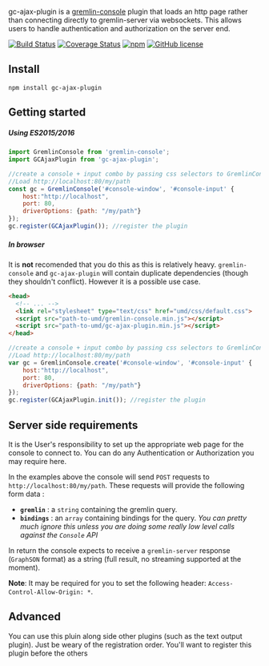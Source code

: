 gc-ajax-plugin is a [gremlin-console](https://github.com/PommeVerte/gremlin-console-js) plugin that loads an http page rather than connecting directly to gremlin-server via websockets. This allows users to handle authentication and authorization on the server end.

[![Build Status](https://travis-ci.org/PommeVerte/gc-ajax-plugin.svg?branch=master)](https://travis-ci.org/PommeVerte/gc-ajax-plugin) [![Coverage Status](https://coveralls.io/repos/github/PommeVerte/gc-ajax-plugin/badge.svg?branch=master)](https://coveralls.io/github/PommeVerte/gc-ajax-plugin?branch=master) [![npm](https://img.shields.io/npm/v/gc-ajax-plugin.svg)]() [![GitHub license](https://img.shields.io/badge/license-Apache%202-blue.svg)](https://raw.githubusercontent.com/PommeVerte/gc-ajax-plugin/master/LICENSE.txt)

## Install
```
npm install gc-ajax-plugin
```

## Getting started

##### Using ES2015/2016
```javascript
import GremlinConsole from 'gremlin-console';
import GCAjaxPlugin from 'gc-ajax-plugin';

//create a console + input combo by passing css selectors to GremlinConsole
//Load http://localhost:80/my/path
const gc = GremlinConsole('#console-window', '#console-input' {
    host:"http://localhost",
    port: 80,
    driverOptions: {path: "/my/path"}
});
gc.register(GCAjaxPlugin()); //register the plugin
```

##### In browser
It is **not** recomended that you do this as this is relatively heavy. `gremlin-console` and `gc-ajax-plugin` will contain duplicate dependencies (though they shouldn't conflict). However it is a possible use case.
```html
<head>
  <!-- ... -->
  <link rel="stylesheet" type="text/css" href="umd/css/default.css">
  <script src="path-to-umd/gremlin-console.min.js"></script>
  <script src="path-to-umd/gc-ajax-plugin.min.js"></script>
</head>
```
```javascript
//create a console + input combo by passing css selectors to GremlinConsole
//Load http://localhost:80/my/path
var gc = GremlinConsole.create('#console-window', '#console-input' {
    host:"http://localhost",
    port: 80,
    driverOptions: {path: "/my/path"}
});
gc.register(GCAjaxPlugin.init()); //register the plugin
```

## Server side requirements
It is the User's responsibility to set up the appropriate web page for the console to connect to. You can do any Authentication or Authorization you may require here.

In the examples above the console will send `POST` requests to `http://localhost:80/my/path`. These requests will provide the following form data :
- **`gremlin`** : a `string` containing the gremlin query.
- **`bindings`** : an `array` containing bindings for the query. _You can pretty much ignore this unless you are doing some really low level calls against the `Console` API_

In return the console expects to receive a `gremlin-server` response (`GraphSON` format) as a string (full result, no streaming supported at the moment).

**Note**: It may be required for you to set the following header: `Access-Control-Allow-Origin: *`.

## Advanced

You can use this pluin along side other plugins (such as the text output plugin). Just be weary of the registration order. You'll want to register this plugin before the others
